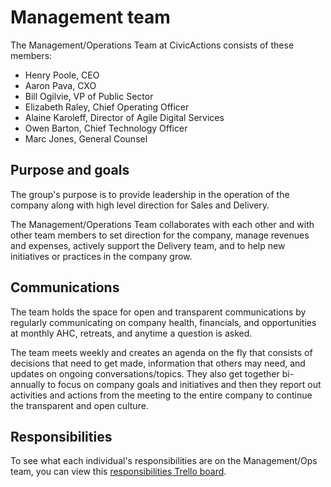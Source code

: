 # Management team

The Management/Operations Team at CivicActions consists of these members:

- Henry Poole, CEO
- Aaron Pava, CXO
- Bill Ogilvie, VP of Public Sector
- Elizabeth Raley, Chief Operating Officer
- Alaine Karoleff, Director of Agile Digital Services
- Owen Barton, Chief Technology Officer
- Marc Jones, General Counsel

## Purpose and goals

The group's purpose is to provide leadership in the operation of the company along with high level direction for Sales and Delivery.

The Management/Operations Team collaborates with each other and with other team members to set direction for the company, manage revenues and expenses, actively support the Delivery team, and to help new initiatives or practices in the company grow.

## Communications

The team holds the space for open and transparent communications by regularly communicating on company health, financials, and opportunities at monthly AHC, retreats, and anytime a question is asked.

The team meets weekly and creates an agenda on the fly that consists of decisions that need to get made, information that others may need, and updates on ongoing conversations/topics. They also get together bi-annually to focus on company goals and initiatives and then they report out activities and actions from the meeting to the entire company to continue the transparent and open culture.

## Responsibilities

To see what each individual's responsibilities are on the Management/Ops team, you can view this [responsibilities Trello board](https://trello.com/b/qYDkL0tM/ops-team-responsibilities).
